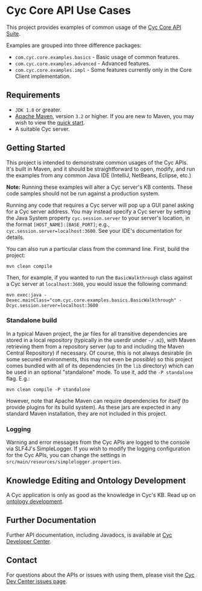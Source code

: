 Cyc Core API Use Cases
======================

This project provides examples of common usage of the 
[Cyc Core API Suite](https://github.com/cycorp/api-suite).

Examples are grouped into three difference packages:

* `com.cyc.core.examples.basics`   - Basic usage of common features.
* `com.cyc.core.examples.advanced` - Advanced features.
* `com.cyc.core.examples.impl`     - Some features currently only in the Core Client implementation.


Requirements
------------

* `JDK 1.8` or greater.
* [Apache Maven](http://maven.apache.org/), version `3.2` or higher. If you are new to Maven, you 
  may wish to view the [quick start](http://maven.apache.org/run-maven/index.html).
* A suitable Cyc server.


Getting Started
---------------

This project is intended to demonstrate common usages of the Cyc APIs. It's built in Maven, and it 
should be straightforward to open, modify, and run the examples from any common Java IDE (IntelliJ, 
NetBeans, Eclipse, etc.)

**Note:** Running these examples will alter a Cyc server's KB contents. These code samples should 
not be run against a production system.

Running any code that requires a Cyc server will pop up a GUI panel asking for a Cyc server address.
You may instead specify a Cyc server by setting the Java System property `cyc.session.server` to 
your server's location, in the format `[HOST_NAME]:[BASE_PORT]`; e.g., 
`cyc.session.server=localhost:3600`. See your IDE's documentation for details.

You can also run a particular class from the command line. First, build the project:

    mvn clean compile

Then, for example, if you wanted to run the `BasicWalkthrough` class against a Cyc server at 
`localhost:3600`, you would issue the following command:

    mvn exec:java -Dexec.mainClass="com.cyc.core.examples.basics.BasicWalkthrough" -Dcyc.session.server=localhost:3600

### Standalone build

In a typical Maven project, the jar files for all transitive dependencies are stored in a local
repository (typically in the userdir under `~/.m2`), with Maven retrieving them from a repository
server (up to and including the Maven Central Repository) if necessary. Of course, this is not 
always desirable (in some secured environments, this may not even be _possible_) so this project 
comes bundled with all of its dependencies (in the `lib` directory) which can be used in an optional
"standalone" mode. To use it, add the `-P standalone` flag. E.g.:

    mvn clean compile -P standalone

However, note that Apache Maven can require dependencies for _itself_ (to provide plugins for its 
build system). As these jars are expected in any standard Maven installation, they are not included
in this project.

### Logging

Warning and error messages from the Cyc APIs are logged to the console via SLF4J's SimpleLogger.
If you wish to modify the logging configuration for the Cyc APIs, you can change the settings in 
`src/main/resources/simplelogger.properties`.


Knowledge Editing and Ontology Development
------------------------------------------

A Cyc application is only as good as the knowledge in Cyc's KB. Read up on 
[ontology development](http://dev.cyc.com/ontology-development/).


Further Documentation
---------------------

Further API documentation, including Javadocs, is available at 
[Cyc Developer Center](http://dev.cyc.com/api/).


Contact
-------

For questions about the APIs or issues with using them, please visit the 
[Cyc Dev Center issues page](http://dev.cyc.com/issues/).

